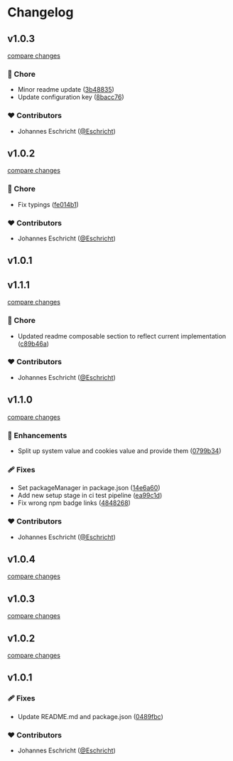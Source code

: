 # Changelog


## v1.0.3

[compare changes](https://github.com/Eschricht/nuxt-color-mode/compare/v1.0.2...v1.0.3)

### 🏡 Chore

- Minor readme update ([3b48835](https://github.com/Eschricht/nuxt-color-mode/commit/3b48835))
- Update configuration key ([8bacc76](https://github.com/Eschricht/nuxt-color-mode/commit/8bacc76))

### ❤️ Contributors

- Johannes Eschricht ([@Eschricht](http://github.com/Eschricht))

## v1.0.2

[compare changes](https://github.com/Eschricht/nuxt-color-mode/compare/v1.0.1...v1.0.2)

### 🏡 Chore

- Fix typings ([fe014b1](https://github.com/Eschricht/nuxt-color-mode/commit/fe014b1))

### ❤️ Contributors

- Johannes Eschricht ([@Eschricht](http://github.com/Eschricht))

## v1.0.1

## v1.1.1

[compare changes](https://github.com/Eschricht/nuxt-color-mode/compare/v1.1.0...v1.1.1)

### 🏡 Chore

- Updated readme composable section to reflect current implementation ([c89b46a](https://github.com/Eschricht/nuxt-color-mode/commit/c89b46a))

### ❤️ Contributors

- Johannes Eschricht ([@Eschricht](http://github.com/Eschricht))

## v1.1.0

[compare changes](https://github.com/Eschricht/nuxt-color-mode/compare/v1.0.4...v1.1.0)

### 🚀 Enhancements

- Split up system value and cookies value and provide them ([0799b34](https://github.com/Eschricht/nuxt-color-mode/commit/0799b34))

### 🩹 Fixes

- Set packageManager in package.json ([14e6a60](https://github.com/Eschricht/nuxt-color-mode/commit/14e6a60))
- Add new setup stage in ci test pipeline ([ea99c1d](https://github.com/Eschricht/nuxt-color-mode/commit/ea99c1d))
- Fix wrong npm badge links ([4848268](https://github.com/Eschricht/nuxt-color-mode/commit/4848268))

### ❤️ Contributors

- Johannes Eschricht ([@Eschricht](http://github.com/Eschricht))

## v1.0.4

[compare changes](https://github.com/Eschricht/nuxt-color-mode/compare/v1.0.3...v1.0.4)

## v1.0.3

[compare changes](https://github.com/Eschricht/nuxt-color-mode/compare/v1.0.2...v1.0.3)

## v1.0.2

[compare changes](https://github.com/Eschricht/nuxt-color-mode/compare/v1.0.1...v1.0.2)

## v1.0.1


### 🩹 Fixes

- Update README.md and package.json ([0489fbc](https://github.com/Eschricht/nuxt-color-mode/commit/0489fbc))

### ❤️ Contributors

- Johannes Eschricht ([@Eschricht](http://github.com/Eschricht))

